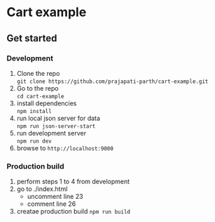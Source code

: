 # Cart example

## Get started
### Development
1. Clone the repo  
`git clone https://github.com/prajapati-parth/cart-example.git`
2. Go to the repo  
`cd cart-example`
3. install dependencies  
`npm install`
4. run local json server for data  
`npm run json-server-start`
5. run development server  
`npm run dev`
6. browse to `http://localhost:9000`
### Production build
1. perform steps 1 to 4 from development
2. go to ./index.html
    - uncomment line 23
    - comment line 26
3. creatae production build
`npm run build`
